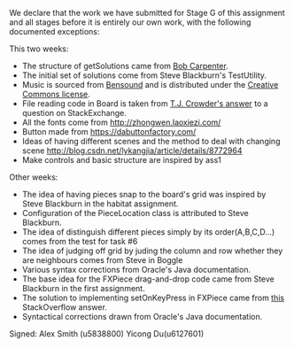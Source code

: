We declare that the work we have submitted for Stage G of this assignment and all stages before it is entirely our own work, with the following documented exceptions:

This two weeks:
* The structure of getSolutions came from [Bob Carpenter](https://bob-carpenter.github.io/games/sudoku/java_sudoku.html).
* The initial set of solutions come from Steve Blackburn's TestUtility.
* Music is sourced from [Bensound](http://www.bensound.com/) and is distributed under the [Creative Commons license](http://www.bensound.com/licensing).
* File reading code in Board is taken from [T.J. Crowder's answer](http://stackoverflow.com/a/7413900) to a question on StackExchange.
* All the fonts come from http://zhongwen.laoxiezi.com/
* Button made from https://dabuttonfactory.com/
* Ideas of having different scenes and the method to deal with changing scene http://blog.csdn.net/lykangjia/article/details/8772964
* Make controls and basic structure are inspired by ass1

Other weeks:
* The idea of having pieces snap to the board's grid was inspired by Steve Blackburn in the habitat assignment.
* Configuration of the PieceLocation class is attributed to Steve Blackburn.
* The idea of distinguish different pieces simply by its order(A,B,C,D...) comes from the test for task #6
* The idea of judging off grid by juding the column and row whether they are neighbours comes from Steve in Boggle
* Various syntax corrections from Oracle's Java documentation.
* The base idea for the FXPiece drag-and-drop code came from Steve Blackburn in the first assignment.
* The solution to implementing setOnKeyPress in FXPiece came from [this](http://stackoverflow.com/questions/32802664/setonkeypressed-event-not-working-properly) StackOverflow answer.
* Syntactical corrections drawn from Oracle's Java documentation.

Signed: Alex Smith (u5838800) Yicong Du(u6127601)